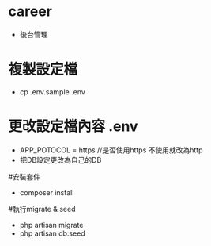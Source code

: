 # career

 - 後台管理

# 複製設定檔
 - cp .env.sample .env

# 更改設定檔內容 .env
 - APP_POTOCOL = https //是否使用https 不使用就改為http
 - 把DB設定更改為自己的DB

#安裝套件
 - composer install

#執行migrate & seed
 - php artisan migrate
 - php artisan db:seed

